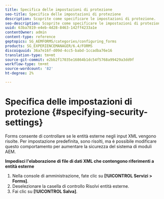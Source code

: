 ```yaml
---
title: Specifica delle impostazioni di protezione
seo-title: Specifica delle impostazioni di protezione
description: Scoprite come specificare le impostazioni di protezione.
seo-description: Scoprite come specificare le impostazioni di protezione.
uuid: 63ba7819-e4eb-4d28-8463-142ff4233a1e
contentOwner: admin
content-type: reference
geptopics: SG_AEMFORMS/categories/configuring_forms
products: SG_EXPERIENCEMANAGER/6.4/FORMS
discoiquuid: 36a7e16f-d09d-4cc5-babd-1ccadba76e16
translation-type: tm+mt
source-git-commit: e2bb2f17035e16864b1dc54f5768a99429a3dd9f
workflow-type: tm+mt
source-wordcount: '82'
ht-degree: 2%

---
```



# Specifica delle impostazioni di protezione {#specifying-security-settings}

Forms consente di controllare se le entità esterne negli input XML vengono risolte. Per impostazione predefinita, sono risolti, ma è possibile modificare questo comportamento per aumentare la sicurezza del sistema di moduli AEM.

**Impedisci l&#39;elaborazione di file di dati XML che contengono riferimenti a entità esterne**

1. Nella console di amministrazione, fate clic su **[!UICONTROL Servizi > Forms]**.
1. Deselezionare la casella di controllo Risolvi entità esterne.
1. Fai clic su **[!UICONTROL Salva]**.

